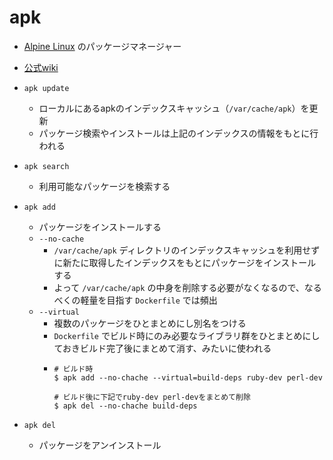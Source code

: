# apk

- [Alpine Linux](https://alpinelinux.org/) のパッケージマネージャー

- [公式wiki](https://wiki.alpinelinux.org/wiki/Alpine_Linux_package_management)

- `apk update`
  - ローカルにあるapkのインデックスキャッシュ（`/var/cache/apk`）を更新
  - パッケージ検索やインストールは上記のインデックスの情報をもとに行われる

- `apk search`
  - 利用可能なパッケージを検索する

- `apk add`
  - パッケージをインストールする
  - `--no-cache`
    - `/var/cache/apk` ディレクトリのインデックスキャッシュを利用せずに新たに取得したインデックスをもとにパッケージをインストールする
    - よって `/var/cache/apk` の中身を削除する必要がなくなるので、なるべくの軽量を目指す `Dockerfile` では頻出
  - `--virtual`
    - 複数のパッケージをひとまとめにし別名をつける
    - `Dockerfile` でビルド時にのみ必要なライブラリ群をひとまとめにしておきビルド完了後にまとめて消す、みたいに使われる
    - ```
      # ビルド時
      $ apk add --no-chache --virtual=build-deps ruby-dev perl-dev

      # ビルド後に下記でruby-dev perl-devをまとめて削除
      $ apk del --no-chache build-deps
       ```

- `apk del`
  - パッケージをアンインストール